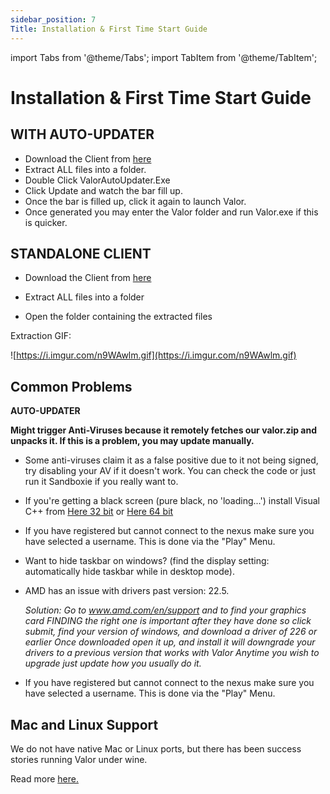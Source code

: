 ```yaml
---
sidebar_position: 7
Title: Installation & First Time Start Guide
---
```

import Tabs from '@theme/Tabs';
import TabItem from '@theme/TabItem';

# Installation & First Time Start Guide

<Tabs>
  <TabItem value= "Installation & First Time Start Guide" label="Installation & First Time Start Guide" default>

## **WITH AUTO-UPDATER**

- Download the Client from [here](https://api.valorserver.com/api/launcher)
- Extract ALL files into a folder.
- Double Click ValorAutoUpdater.Exe 
- Click Update and watch the bar fill up.
- Once the bar is filled up, click it again to launch Valor.
- Once generated you may enter the Valor folder and run Valor.exe if this is quicker.

## **STANDALONE CLIENT**

- Download the Client from [here](https://api.valorserver.com/api/download)

- Extract ALL files into a folder
- Open the folder containing the extracted files

Extraction GIF: 

![https://i.imgur.com/n9WAwlm.gif](https://i.imgur.com/n9WAwlm.gif)

  </TabItem>
  <TabItem value="Common Problems" label="Common Problems">

## **Common Problems**

**AUTO-UPDATER**

**Might trigger Anti-Viruses because it remotely fetches our valor.zip and unpacks it. If this is a problem, you may update manually.**
    
 - Some anti-viruses claim it as a false positive due to it not being signed, try disabling your AV if it doesn't work. You can check the code or just run it Sandboxie if you really want to.

 - If you're getting a black screen (pure black, no 'loading...') install Visual C++ from [Here 32 bit](https://aka.ms/vs/16/release/vc_redist.x86.exe) or [Here 64 bit](https://aka.ms/vs/16/release/vc_redist.x64.exe)
    
 - If you have registered but cannot connect to the nexus make sure you have selected a username. This is done via the "Play" Menu.

 - Want to hide taskbar on windows? (find the display setting: automatically hide taskbar while in desktop mode).
    
 - AMD has an issue with drivers past version: 22.5.

    *Solution:
    Go to www.amd.com/en/support and to find your graphics card FINDING the right one is important after they have done so click submit, find your version of windows, and download a driver of 226 or earlier
    Once downloaded open it up, and install it will downgrade your drivers to a previous version that works with Valor Anytime you wish to upgrade just update how you usually do it.*

 - If you have registered but cannot connect to the nexus make sure you have selected a username. This is done via the "Play" Menu.

## **Mac and Linux Support**

We do not have native Mac or Linux ports, but there has been success stories running Valor under wine. 

Read more [here.](https://blog.valorserver.com/valor-on-macos/)
    
  </TabItem>
</Tabs>
